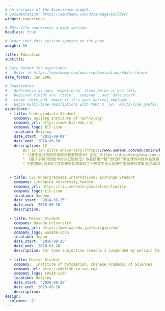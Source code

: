 ```yaml
---
# An instance of the Experience widget.
# Documentation: https://wowchemy.com/docs/page-builder/
widget: experience

# This file represents a page section.
headless: true

# Order that this section appears on the page.
weight: 50

title: Education
subtitle:

# Date format for experience
#   Refer to https://wowchemy.com/docs/customization/#date-format
date_format: Jan 2006

# Experiences.
#   Add/remove as many `experience` items below as you like.
#   Required fields are `title`, `company`, and `date_start`.
#   Leave `date_end` empty if it's your current employer.
#   Begin multi-line descriptions with YAML's `|2-` multi-line prefix.
experience:
  - title: Undergraduate Student
    company: Beijing Institute of Technology
    company_url: https://www.bit.edu.cn/
    company_logo: BIT-icon
    location: Beijing
    date_start: '2011-09-01'
    date_end: '2016-06-30'
    description: |2-
        BIT is [an elite university](https://www.usnews.com/education/best-global-universities/china) in China. I ranked 5/180 with the GPA 90.5/100.During my undergraduate time, I winned several small yet fun prizes and awards: 
        * [《基于北斗导航系统的云物联网设计》论文](https://d.wanfangdata.com.cn/conference/8426407)获第四届“北斗杯”全国青少年科技创新大赛[BD-CASTIC](http://www.bdlead.cn/cms/page/da-sai-jian-jie)大学组二等奖
        * 《基于手势识别技术的办公智能化》作品获第十届“世纪杯”学生课外科技作品竞赛二等奖
        * 在校期间,连续6个学期获得优秀本科生一等奖学金以及获中国航天科技集团CASC奖学金、SMC企业奖学金多次

        
  - title: CSC Undergraduate International Exchange Student 
    company: Linköping University,Sweden
    company_url: https://liu.se/en/organisation/liu/isy
    company_logo: LiU-icon
    location: Sweden
    date_start: '2014-08-25'
    date_end: '2015-06-26'
    description: 
  
  - title: Master Student 
    company: Waseda University 
    company_url: https://www.waseda.jp/fsci/gips/en/
    company_logo: waseda-icon
    location: Japan
    date_start: '2016-08-25'
    date_end: '2018-01-26'
    description: For some subjective reasons,I suspended my persuit for a Master's Degree in Waseda University after one and a half year from enrollment.
    
  - title: Master Student 
    company:  Institute of Automation, Chinese Academic of Sciences
    company_url: http://english.ia.cas.cn/
    company_logo: CASIA-icon
    location: Beijing
    date_start: '2020-08-25'
    date_end: '2023-06-26'
    description: 
design:
  columns: '2'
---
```

